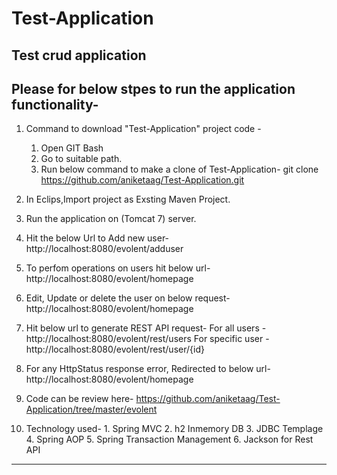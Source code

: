 # Test-Application
Test crud application
---------------------------------------------------------------
Please for below stpes to run the application functionality-
---------------------------------------------------------------
1. Command to download "Test-Application" project code -
	1. Open GIT Bash
	2. Go to suitable path.
	3. Run below command to make a clone of Test-Application-
		git clone https://github.com/aniketaag/Test-Application.git

2. In Eclips,Import project as Exsting Maven Project.

3. Run the application on (Tomcat 7) server.

4. Hit the below Url to Add new user-
	http://localhost:8080/evolent/adduser

5. To perfom operations on users hit below url-
	http://localhost:8080/evolent/homepage
	
6. Edit, Update or delete the user on below request-
	http://localhost:8080/evolent/homepage

7. Hit below url to generate REST API request-
	For all users - http://localhost:8080/evolent/rest/users
	For specific user - http://localhost:8080/evolent/rest/user/{id}

8. For any HttpStatus response error, Redirected to below url-
	http://localhost:8080/evolent/homepage
	
9. Code can be review here-
	https://github.com/aniketaag/Test-Application/tree/master/evolent
	
10. Technology used-
		1. Spring MVC
		2. h2 Inmemory DB
		3. JDBC Templage
		4. Spring AOP
		5. Spring Transaction Management
		6. Jackson for Rest API
---------------------------------------------------------------

